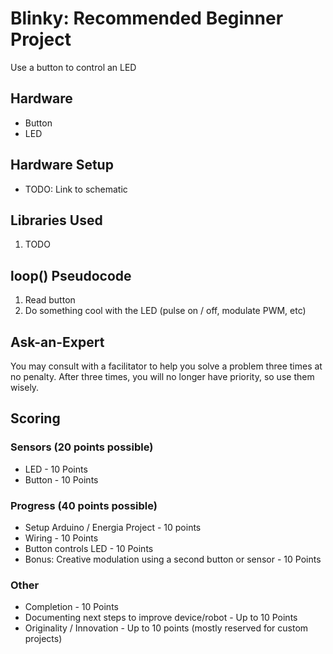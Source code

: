 # Blinky: Recommended Beginner Project
Use a button to control an LED

## Hardware
- Button
- LED

## Hardware Setup
- TODO: Link to schematic

## Libraries Used
1. TODO

## loop() Pseudocode
1. Read button
2. Do something cool with the LED (pulse on / off, modulate PWM, etc)

## Ask-an-Expert
You may consult with a facilitator to help you solve a problem three times at no penalty. After three times, you will no longer have priority, so use them wisely.

## Scoring
### Sensors (20 points possible)
- LED - 10 Points
- Button - 10 Points

### Progress (40 points possible)
- Setup Arduino / Energia Project - 10 points
- Wiring - 10 Points
- Button controls LED - 10 Points
- Bonus: Creative modulation using a second button or sensor - 10 Points

### Other
- Completion - 10 Points
- Documenting next steps to improve device/robot - Up to 10 Points
- Originality / Innovation - Up to 10 points (mostly reserved for custom projects)

